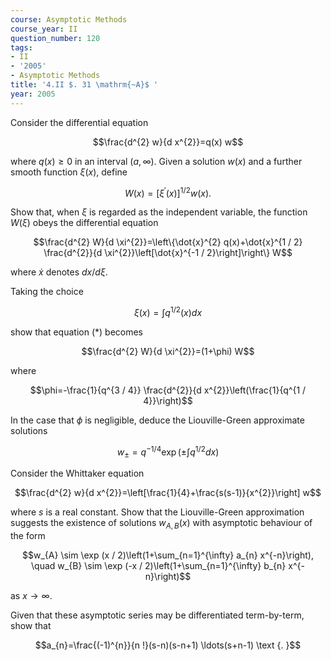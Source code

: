```yaml
---
course: Asymptotic Methods
course_year: II
question_number: 120
tags:
- II
- '2005'
- Asymptotic Methods
title: '4.II $. 31 \mathrm{~A}$ '
year: 2005
---
```



Consider the differential equation

$$\frac{d^{2} w}{d x^{2}}=q(x) w$$

where $q(x) \geqslant 0$ in an interval $(a, \infty)$. Given a solution $w(x)$ and a further smooth function $\xi(x)$, define

$$W(x)=\left[\xi^{\prime}(x)\right]^{1 / 2} w(x) .$$

Show that, when $\xi$ is regarded as the independent variable, the function $W(\xi)$ obeys the differential equation

$$\frac{d^{2} W}{d \xi^{2}}=\left\{\dot{x}^{2} q(x)+\dot{x}^{1 / 2} \frac{d^{2}}{d \xi^{2}}\left[\dot{x}^{-1 / 2}\right]\right\} W$$

where $\dot{x}$ denotes $d x / d \xi$.

Taking the choice

$$\xi(x)=\int q^{1 / 2}(x) d x$$

show that equation $(*)$ becomes

$$\frac{d^{2} W}{d \xi^{2}}=(1+\phi) W$$

where

$$\phi=-\frac{1}{q^{3 / 4}} \frac{d^{2}}{d x^{2}}\left(\frac{1}{q^{1 / 4}}\right)$$

In the case that $\phi$ is negligible, deduce the Liouville-Green approximate solutions

$$w_{\pm}=q^{-1 / 4} \exp \left(\pm \int q^{1 / 2} d x\right)$$

Consider the Whittaker equation

$$\frac{d^{2} w}{d x^{2}}=\left[\frac{1}{4}+\frac{s(s-1)}{x^{2}}\right] w$$

where $s$ is a real constant. Show that the Liouville-Green approximation suggests the existence of solutions $w_{A, B}(x)$ with asymptotic behaviour of the form

$$w_{A} \sim \exp (x / 2)\left(1+\sum_{n=1}^{\infty} a_{n} x^{-n}\right), \quad w_{B} \sim \exp (-x / 2)\left(1+\sum_{n=1}^{\infty} b_{n} x^{-n}\right)$$

as $x \rightarrow \infty$.

Given that these asymptotic series may be differentiated term-by-term, show that

$$a_{n}=\frac{(-1)^{n}}{n !}(s-n)(s-n+1) \ldots(s+n-1) \text {. }$$